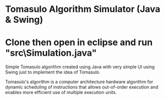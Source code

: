 # Tomasulo Algorithm Simulator (Java & Swing)

# Clone then open in eclipse and run "src\Simulation.java"

Simple Tomasulo algorithm created using Java with very simple UI using Swing just to implement the idea of Tomasulo.

Tomasulo's algorithm is a computer architecture hardware algorithm for dynamic scheduling of instructions that allows out-of-order execution and enables more efficient use of multiple execution units.
